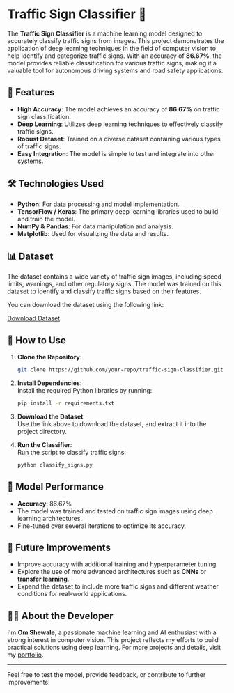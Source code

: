 
# Traffic Sign Classifier 🚦

The **Traffic Sign Classifier** is a machine learning model designed to accurately classify traffic signs from images. This project demonstrates the application of deep learning techniques in the field of computer vision to help identify and categorize traffic signs. With an accuracy of **86.67%**, the model provides reliable classification for various traffic signs, making it a valuable tool for autonomous driving systems and road safety applications.

## 🚀 Features

- **High Accuracy**: The model achieves an accuracy of **86.67%** on traffic sign classification.
- **Deep Learning**: Utilizes deep learning techniques to effectively classify traffic signs.
- **Robust Dataset**: Trained on a diverse dataset containing various types of traffic signs.
- **Easy Integration**: The model is simple to test and integrate into other systems.

## 🛠 Technologies Used

- **Python**: For data processing and model implementation.
- **TensorFlow / Keras**: The primary deep learning libraries used to build and train the model.
- **NumPy & Pandas**: For data manipulation and analysis.
- **Matplotlib**: Used for visualizing the data and results.

## 📊 Dataset

The dataset contains a wide variety of traffic sign images, including speed limits, warnings, and other regulatory signs. The model was trained on this dataset to identify and classify traffic signs based on their features.

You can download the dataset using the following link:

[Download Dataset](https://drive.google.com/file/d/1uFBZWLlcOyKmP6d3XmovRhQ3tASmDw5O/view?usp=sharing)

## 📲 How to Use

1. **Clone the Repository**:  
   ```bash
   git clone https://github.com/your-repo/traffic-sign-classifier.git
   ```
2. **Install Dependencies**:  
   Install the required Python libraries by running:
   ```bash
   pip install -r requirements.txt
   ```
3. **Download the Dataset**:  
   Use the link above to download the dataset, and extract it into the project directory.

4. **Run the Classifier**:  
   Run the script to classify traffic signs:
   ```bash
   python classify_signs.py
   ```

## 🧠 Model Performance

- **Accuracy**: 86.67%
- The model was trained and tested on traffic sign images using deep learning architectures.
- Fine-tuned over several iterations to optimize its accuracy.

## 🔮 Future Improvements

- Improve accuracy with additional training and hyperparameter tuning.
- Explore the use of more advanced architectures such as **CNNs** or **transfer learning**.
- Expand the dataset to include more traffic signs and different weather conditions for real-world applications.

## 👨‍💻 About the Developer

I'm **Om Shewale**, a passionate machine learning and AI enthusiast with a strong interest in computer vision. This project reflects my efforts to build practical solutions using deep learning. For more projects and details, visit my [portfolio](https://omshewale30.github.io/2d-portfolio/).

---

Feel free to test the model, provide feedback, or contribute to further improvements!

